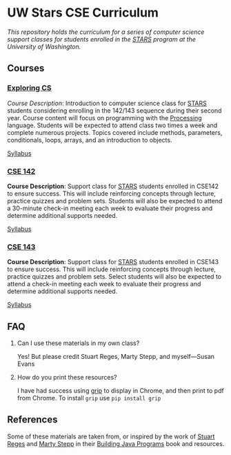 # UW Stars CSE Curriculum
_This repository holds the curriculum for a series of computer science support classes for students enrolled in the [STARS](https://www.engr.washington.edu/current/stars) program at the University of Washington._

## Courses

### [Exploring CS](exploring-cs)
_Course Description_: Introduction to computer science class for [STARS](https://www.engr.washington.edu/current/stars) students considering enrolling in the 142/143 sequence during their second year. Course content will focus on programming with the [Processing](https://processing.org/) language. Students will be expected to attend class two times a week and complete numerous projects. Topics covered include methods, parameters, conditionals, loops, arrays, and an introduction to objects.

[Syllabus](exploring-cs/syllabus.md)

### [CSE 142](142)
__Course Description__: Support class for [STARS](https://www.engr.washington.edu/current/stars) students enrolled in CSE142 to ensure success. This will include reinforcing concepts through lecture, practice quizzes and problem sets. Students will also be expected to attend a 30-minute check-in meeting each week to evaluate their progress and determine additional supports needed.

[Syllabus](142/syllabus.md)

### [CSE 143](143)
__Course Description__: Support class for [STARS](https://www.engr.washington.edu/current/stars) students enrolled in CSE143 to ensure success. This will include reinforcing concepts through lecture, practice quizzes and problem sets. Select students will also be expected to attend a check-in meeting each week to evaluate their progress and determine additional supports needed.

[Syllabus](143/syllabus.md)

## FAQ
1. Can I use these materials in my own class?

    Yes! But please credit Stuart Reges, Marty Stepp, and myself—Susan Evans

1. How do you print these resources?

    I have had success using [grip](https://github.com/joeyespo/grip) to display in Chrome, and then print to pdf from Chrome. To install `grip` use `pip install grip`
  
## References
Some of these materials are taken from, or inspired by the work of [Stuart Reges](https://homes.cs.washington.edu/~reges/) and [Marty Stepp](http://www.martystepp.com/) in their [Building Java Programs](http://www.buildingjavaprograms.com/) book and resources.
